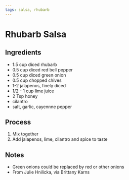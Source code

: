 ```yaml
---
tags: salsa, rhubarb
---
```


# Rhubarb Salsa
## Ingredients
- 1.5 cup diced rhubarb
- 0.5 cup diced red bell pepper
- 0.5 cup diced green onion
- 0.5 cup chopped chives
- 1-2 jalapenos, finely diced 
- 1/2 - 1 cup lime juice
- 2 Tsp honey
- cilantro
- salt, garlic, cayennne pepper

## Process
1. Mix together
2. Add jalapenos, lime, cilantro and spice to taste

## Notes
- Green onions could be replaced by red or other onions
- From Julie Hnilicka, via Brittany Karns
